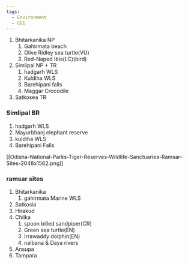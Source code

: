 ```yaml
---
tags:
  - Environment
  - GS1
---
```

1. Bhitarkanika NP
	1. Gahirmata beach
	2. Olive Ridley sea turtle(VU)
	3. Red-Naped Ibis(LC)(bird)
2. Simlipal NP + TR
	1. hadgarh WLS
	2. Kuldiha WLS
	3. Barehipani falls
	4. Maggar Crocodile
3. Satkosea TR

### Simlipal BR
1. hadgarh WLS
2. Mayurbhanj elephant reserve
3. kuldiha WLS
4. Barehipani Falls

[[Odisha-National-Parks-Tiger-Reserves-Wildlife-Sanctuaries-Ramsar-Sites-2048x1562.png]]

### ramsar sites
1. Bhitarkanika
	1. gahirmata Marine WLS
2. Satkosia
3. Hirakud
4. Chilka
	1. spoon billed sandpiper(CR)
	2. Green sea turtle(EN)
	3. Irrawaddy dolphin(EN)
	4. nalbana & Daya rivers
5. Ansupa
6. Tampara

